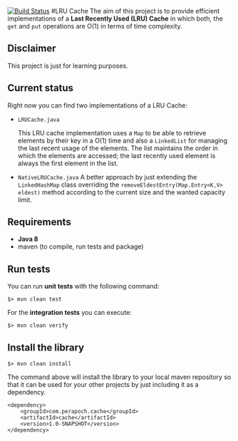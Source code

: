 [![Build Status](https://travis-ci.org/marcalperapoch/lru-cache.svg?branch=master)](https://travis-ci.org/marcalperapoch/lru-cache)
#LRU Cache
The aim of this project is to provide efficient implementations of a **Last Recently Used (LRU) Cache** in which both, the `get`
and `put` operations are O(1) in terms of time complexity.


## Disclaimer
This project is just for learning purposes.

## Current status

Right now you can find two implementations of a LRU Cache:

* `LRUCache.java`
	
	This LRU cache implementation uses a `Map` to be able to retrieve elements by their key in a O(1) time and also a `LinkedList`
for managing the last recent usage of the elements. The list maintains the order in which the elements are accessed;
 the last recently used element is always the first element in the list.

* `NativeLRUCache.java`
	A better approach by just
extending the `LinkedHashMap` class overriding the `removeEldestEntry(Map.Entry<K,V> eldest)` method according to the
current size and the wanted capacity limit.

## Requirements

* **Java 8**
* maven (to compile, run tests and package)

## Run tests

You can run **unit tests** with the following command:

```
$> mvn clean test
```

For the **integration tests** you can execute:

```
$> mvn clean verify
```

## Install the library

```
$> mvn clean install
```

The command above will install the library to your local maven repository so that it can be used for your
other projects by just including it as a dependency.

```maven
<dependency>
    <groupId>com.perapoch.cache</groupId>
    <artifactId>cache</artifactId>
    <version>1.0-SNAPSHOT</version>
</dependency>
```

